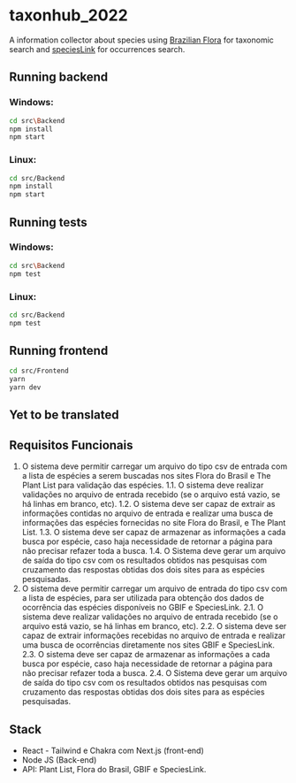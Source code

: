 # taxonhub_2022
A information collector about species using [Brazilian Flora](http://floradobrasil.jbrj.gov.br/reflora/listaBrasil/PrincipalUC/PrincipalUC.do#CondicaoTaxonCP) for taxonomic search and [speciesLink](https://specieslink.net) for occurrences search.

## Running backend

### Windows:
```sh
cd src\Backend
npm install
npm start
```

### Linux:
```sh
cd src/Backend
npm install
npm start
```

## Running tests

### Windows:
```sh
cd src\Backend
npm test
```

### Linux:
```sh
cd src/Backend
npm test
```

## Running frontend
```sh
cd src/Frontend
yarn
yarn dev
```

## Yet to be translated
## Requisitos Funcionais
1. O sistema deve permitir carregar um arquivo do tipo csv de entrada com a lista de espécies a serem buscadas nos sites Flora do Brasil e The Plant List para validação das espécies.
1.1. O sistema deve realizar validações no arquivo de entrada recebido (se o arquivo está vazio, se há linhas em branco, etc).
1.2. O sistema deve ser capaz de extrair as informações contidas no arquivo de entrada e realizar uma busca de informações das espécies fornecidas no site Flora do Brasil, e The Plant List.
1.3. O sistema deve ser capaz de armazenar as informações a cada busca por espécie, caso haja necessidade de retornar a página para não precisar refazer toda a busca.
1.4. O Sistema deve gerar um arquivo de saída do tipo csv com os resultados obtidos nas pesquisas com cruzamento das respostas obtidas dos dois sites para as espécies pesquisadas.
2. O sistema deve permitir carregar um arquivo de entrada do tipo csv com a lista de espécies, para ser utilizada para obtenção dos dados de ocorrência das espécies disponíveis no GBIF e SpeciesLink.
2.1. O sistema deve realizar validações no arquivo de entrada recebido (se o arquivo está vazio, se há linhas em branco, etc).
2.2. O sistema deve ser capaz de extrair informações recebidas no arquivo de entrada e realizar uma busca de ocorrências diretamente nos sites GBIF e SpeciesLink.
2.3. O sistema deve ser capaz de armazenar as informações a cada busca por espécie, caso haja necessidade de retornar a página para não precisar refazer toda a busca.
2.4. O Sistema deve gerar um arquivo de saída do tipo csv com os resultados obtidos nas pesquisas com cruzamento das respostas obtidas dos dois sites para as espécies pesquisadas.


## Stack 
- React - Tailwind e Chakra com Next.js (front-end)
- Node JS (Back-end)
- API: Plant List, Flora do Brasil, GBIF e SpeciesLink.
